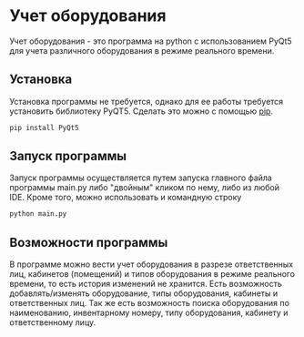 # Учет оборудования

Учет оборудования - это программа на python с использованием PyQt5 для учета различного оборудования в режиме реального времени.

## Установка
Установка программы не требуется, однако для ее работы требуется установить библиотеку PyQT5.
Сделать это можно с помощью [pip](https://pip.pypa.io/en/stable/).

```bash
pip install PyQt5
```
## Запуск программы 
Запуск программы осуществляется путем запуска главного файла программы main.py либо "двойным" кликом по нему, либо из любой IDE. Кроме того, можно использовать и командную строку

```bash
python main.py
```

## Возможности программы
В программе можно вести учет оборудования в разрезе ответственных лиц, кабинетов (помещений) и типов оборудования в режиме реального времени, то есть история изменений не хранится. Есть возможность добавлять/изменять оборудование, типы оборудования, кабинеты и ответственных лиц. Так же есть возможность поиска оборудования по наименованию, инвентарному номеру, типу оборудования, кабинету и ответственному лицу.
